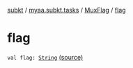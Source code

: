 [subkt](../../index.md) / [myaa.subkt.tasks](../index.md) / [MuxFlag](index.md) / [flag](./flag.md)

# flag

`val flag: `[`String`](https://kotlinlang.org/api/latest/jvm/stdlib/kotlin/-string/index.html) [(source)](https://github.com/Myaamori/SubKt/blob/0.1.4/src/main/kotlin/myaa/subkt/tasks/muxtask.kt#L25)
